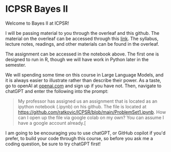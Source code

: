 # ICPSR Bayes II

Welcome to Bayes II at ICPSR!

I will be passing material to you through the overleaf and this github.  The material on the overleaf can be accessed through this 
 [link](https://www.overleaf.com/read/ttqzsmfdtfhz).  The syllabus, lecture notes, readings, and other materials can be found in the overleaf.

The assignment can be accessed in the notebook above. The first one is designed to run in R, though we will have work in Python later in the semester.

We will spending some time on this course in Large Language Models, and it is always easier to illustrate rather than describe their power.  As a taste, go to openAI at [openai.com](openai.com)  and sign up if you have not. Then, navigate to chatGPT and enter the following into the prompt:

> My professor has assigned us an assignment that is located as an ipython notebook (.ipynb) on his github.   The file is located at https://github.com/ratkovic/ICPSR/blob/main/ProblemSet1.ipynb.  How can I open up the file via google colab on my own? You can assume I have a google account already.[

I am going to be encouraging you to use chatGPT, or GitHub copilot if you'd prefer, to build your code through this course, so before you ask me a coding question, be sure to try chatGPT first!
